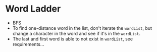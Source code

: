 # Word Ladder

* BFS
* To find one-distance word in the list, don't iterate the
  `wordList`, but change a character in the word and see if
  it's in the `wordList`.
* The last and first word is able to not exist in `wordList`,
  see requirements...